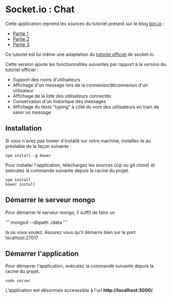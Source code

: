 # Socket.io : Chat

Cette application reprend les sources du tutoriel présent sur le blog [bini.io](http://blog.bini.io) :

* [Partie 1](http://blog.bini.io/developper-une-application-avec-socket-io/)
* [Partie 2](http://blog.bini.io/developper-un-chat-avec-socket-io-partie-2/)
* [Partie 3](http://blog.bini.io/developper-un-chat-avec-socket-io-partie-3/)

Ce tutoriel est lui même une adaptation du [tutoriel officiel](http://socket.io/get-started/chat/) de socket.io.

Cette version ajoute les fonctionnalités suivantes par rapport à la version du tutoriel officiel :

* Support des noms d'utilisateurs
* Affichage d'un message lors de la connexion/déconnexion d'un utilisateur
* Affichage de la liste des utilisateurs connectés
* Conservation d'un historique des messages
* Affichage du texte "typing" à côté du nom des utilisateurs en train de saisir un message

## Installation

Si vous n'avez pas bower d'installé sur votre machine, installez-le au préalable de la façon suivante :
```
npm install -g bower
```

Pour installer l'application, téléchargez les sources (zip ou git clone) et exécutez la commande suivante depuis la racine du projet.
```
npm install
bower install
```

## Démarrer le serveur mongo

Pour démarrer le serveur mongo, il suffit de faire un 

'''
mongod --dbpath ./data
'''

là où vous voulez. Assurez vous qu'il démarre bien sur le port localhost:27017

## Démarrer l'application

Pour démarrer l'application, exécutez la commande suivante depuis la racine du projet.
```
node server
```

L'application est désormais accesssible à l'url **http://localhost:3000/**.
